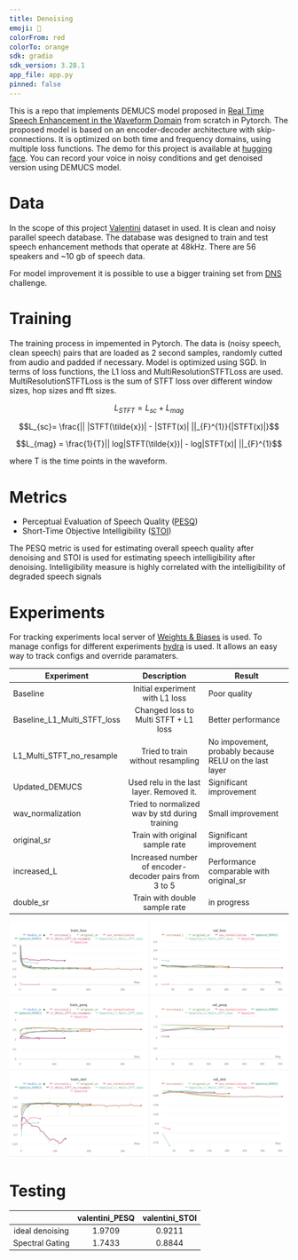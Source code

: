 ```yaml
---
title: Denoising
emoji: 🤗
colorFrom: red
colorTo: orange
sdk: gradio
sdk_version: 3.28.1
app_file: app.py
pinned: false
---
```

This is a repo that implements DEMUCS model proposed in [Real Time Speech Enhancement in the Waveform Domain](https://arxiv.org/abs/2006.12847) from scratch in Pytorch. The proposed model is based on an encoder-decoder architecture with skip-connections. It is optimized on both time and frequency domains, using multiple loss functions.
The demo for this project is available at [hugging face](https://huggingface.co/spaces/BorisovMaksim/denoising). You can record your voice in noisy conditions and get denoised version using DEMUCS model. 

# Data
In the scope of this project [Valentini](https://datashare.ed.ac.uk/handle/10283/2791) dataset in used. It is clean and noisy parallel speech database. The database was designed to train and test speech enhancement methods that operate at 48kHz. There are 56 speakers and ~10 gb of speech data.

For model improvement it is possible to use a bigger training set from [DNS](https://www.bing.com/search?q=dns+challenge&cvid=3773a401b19d40269d725a02faf6f79c&aqs=edge.0.69i59j69i57j0l6j69i60.1021j0j4&FORM=ANAB01&PC=U531) challenge.

# Training
The training process in impemented in Pytorch. The data is (noisy speech, clean speech) pairs that are loaded as 2 second samples, randomly cutted from audio and padded if necessary. Model is optimized using SGD. In terms of loss functions, the L1 loss and MultiResolutionSTFTLoss are used.  MultiResolutionSTFTLoss is the sum of STFT loss over different window sizes, hop sizes and fft sizes.

$$L_{STFT}= L_{sc} + L_{mag}$$

$$L_{sc}= \frac{|| |STFT(\tilde{x})| - |STFT(x)| ||_{F}^{1}}{|STFT(x)|}$$

$$L_{mag} = \frac{1}{T}|| log|STFT(\tilde{x})| - log|STFT(x)| ||_{F}^{1}$$

where T is the time points in the waveform.

# Metrics
-  Perceptual Evaluation of Speech Quality ([PESQ](https://torchmetrics.readthedocs.io/en/stable/audio/perceptual_evaluation_speech_quality.html))
- Short-Time Objective Intelligibility ([STOI](https://torchmetrics.readthedocs.io/en/stable/audio/short_time_objective_intelligibility.html))

The PESQ metric is used for estimating overall speech quality after denoising and STOI is used for estimating speech intelligibility after denoising.
Intelligibility measure is highly correlated with the intelligibility of degraded speech signals

# Experiments
For tracking experiments local server of [Weights & Biases](https://wandb.ai/site) is used. To manage configs for different experiments [hydra](https://hydra.cc/) is used. It allows an easy way to track configs and override paramaters.  


| Experiment | Description | Result                                                 |
|--------------|:-----:|--------------------------------------------------------|
| Baseline | Initial experiment with L1 loss  | Poor quality                                           |
| Baseline_L1_Multi_STFT_loss     |  Changed loss to Multi STFT + L1 loss | Better performance                                     | 
|L1_Multi_STFT_no_resample  | Tried to train without resampling | No impovement, probably because RELU on the last layer |
|Updated_DEMUCS | Used relu in the last layer. Removed it.| Significant improvement                                |
|wav_normalization | Tried to normalized wav by std during training| Small improvement                                      |
| original_sr| Train with original sample rate | Significant improvement                                |
|increased_L | Increased number of encoder-decoder pairs from 3 to 5| Performance comparable with original_sr                |
| double_sr| Train with double sample rate| in progress                                            | 

![img.png](images/img.png)



# Testing
|                 | valentini_PESQ | valentini_STOI |
|:---------------:|:--------------:|:--------------:|
| ideal denoising |     1.9709     |     0.9211     |
|    Spectral Gating     |     1.7433     |     0.8844     |

